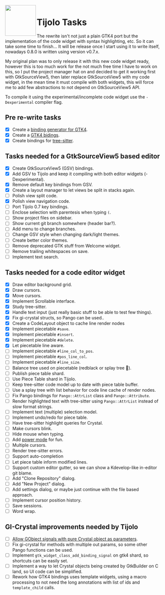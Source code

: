 <img align="left" src="./icons/tijolo.svg" width="100" height="100" />

# Tijolo Tasks

The rewrite isn't not just a plain GTK4 port but the implementation of the code widget with syntax highlighting, etc. So
it can take some time to finish... It will be release once I start using it to write itself, nowadays 0.8.0 is written
using version v0.7.x.

My original plan was to only release it with this new code widget ready, however this is too much work for the not much free
time I have to work on this, so I put the project manager hat on and decided to get it working first with GtkSourceView5,
then later replace GtkSourceView5 with my code widget, in the mean time it must compile with both widgets, this will force
me to add few abstractions to not depend on GtkSourceView5 API.

To compile it using the experimental/incomplete code widget use the `-Dexperimental` compiler flag.

## Pre re-write tasks

- [x] Create a [binding generator for GTK4](https://github.com/hugopl/gi-crystal).
- [x] Create a [GTK4 bidings](https://github.com/hugopl/gtk4.cr).
- [x] Create bindings for [tree-sitter](https://tree-sitter.github.io/).

## Tasks needed for a GtkSourceView5 based editor

- [x] Create GtkSourceView5 (GSV) bindings.
- [x] Add GSV to Tijolo and keep it compiling with both editor widgets (-Dexperimental).
- [x] Remove default key bindings from GSV.
- [x] Create a layout manager to let views be split in stacks again.
- [ ] Polish view split code.
- [x] Polish view navigation code.
- [ ] Port Tijolo 0.7 key bindings.
- [ ] Enclose selection with parentesis when typing `(`.
- [ ] Show project files on sidebar.
- [ ] Show current git branch somewhere (header bar?).
- [ ] Add menu to change branches.
- [ ] Change GSV style when changing dark/light themes.
- [ ] Create better color themes.
- [ ] Remove deprecated GTK stuff from Welcome widget.
- [ ] Remove trailing whitespaces on save.
- [ ] Implement text search.

## Tasks needed for a code editor widget

- [x] Draw editor background grid.
- [x] Draw cursors.
- [x] Move cursors.
- [x] Implement Scrollable interface.
- [x] Study tree-sitter.
- [x] Handle text input (just really basic stuff to be able to test few things).
- [x] Fix gi-crystal structs, so Pango can be used..
- [x] Create a CodeLayout object to cache line render nodes
- [x] Implement piecetable `#save`.
- [x] Implement piecetable `#insert`.
- [x] Implement piecetable `#delete`.
- [x] Let piecetable line aware.
- [ ] Implement piecetable `#line_col_to_pos`.
- [ ] Implement piecetable `#pos_line_col`.
- [ ] Implement piecetable `#line_size`.
- [ ] Balance tree used on piecetable (redblack or splay tree 🤔️).
- [ ] Publish piece table shard.
- [ ] Use Piece Table shard in Tijolo.
- [ ] Keep tree-sitter code model up to date with piece table buffer.
- [ ] Use a splay tree with list behavior for code line cache of render nodes.
- [ ] Fix Pango bindings for `Pango::AttrList` class and `Pango::Attribute`.
- [ ] Render highlighted text with tree-sitter using `Pango::AttrList` instead of slow format strings.
- [ ] Implement text (multiple) selection model.
- [ ] Implement undo/redo for piece table.
- [ ] Have tree-sitter highlight queries for Crystal.
- [ ] Make cursors blink.
- [ ] Hide mouse when typing.
- [ ] Add [power mode](https://marketplace.visualstudio.com/items?itemName=hoovercj.vscode-power-mode) for fun.
- [ ] Multiple cursors.
- [ ] Render tree-sitter errors.
- [ ] Support auto-completion
- [ ] Let piece table inform modified lines.
- [ ] Support custom editor gutter, so we can show a Kdevelop-like in-editor git blame.
- [ ] Add "Clone Repository" dialog.
- [ ] Add "New Project" dialog.
- [ ] Add settings dialog, or maybe just continue with the file based approach.
- [ ] Implement cursor position history.
- [ ] Save sessions.
- [ ] Word wrap.

## GI-Crystal improvements needed by Tijolo

- [ ] [Allow GObject signals with pure Crystal object as parameters](https://github.com/hugopl/gi-crystal/pull/75).
- [ ] Fix gi-crystal for methods with multiple out params, so some other Pango functions can be used.
- [ ] Implement `gtk_widget_class_add_binding_signal` on gtk4 shard, so shortcuts can be easily set.
- [ ] Implement a way to let Crystal objects being created by GtkBuilder on C land, so UI code can be simplified.
- [ ] Rework how GTK4 bindings uses template widgets, using a macro processing to not need the long annotations with list
      of ids and `template_child` calls.
